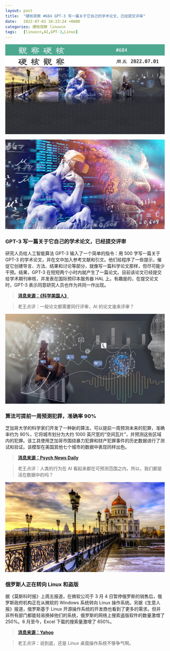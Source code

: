 ```yaml
---
layout: post
title:	"硬核观察 #684 GPT-3 写一篇关于它自己的学术论文，已经提交评审"
date:	2022-07-01 16:23:24 +0800 
categories:	硬核观察 linuxcn 
tags:	[linuxcn,AI,GPT-3,Linux]
---
```



![](/Asserts/Images/album/202207/01/162208km36a0ufff2z93f4.jpg)


![](/Asserts/Images/album/202207/01/162219uxo6nypxq19xmxmk.jpg)


### GPT-3 写一篇关于它自己的学术论文，已经提交评审


研究人员给人工智能算法 GPT-3 输入了一个简单的指令：用 500 字写一篇关于 GPT-3 的学术论文，并在文中加入参考文献和引文。他们给程序了一些提示，催促它创建导言、方法、结果和讨论等部分，就像写一篇科学论文那样，但尽可能少干预。结果，GPT-3 在短短两个小时内就产生了一篇论文。目前该论文已经提交给学术期刊审核，并发表在国际预印本服务器 HAL 上。有趣是的，在提交论文时，GPT-3 表示同意研究人员也作为共同一作出现。



> 
> **[消息来源：《科学美国人》](https://www.scientificamerican.com/article/we-asked-gpt-3-to-write-an-academic-paper-about-itself-then-we-tried-to-get-it-published/)**
> 
> 
> 



> 
> 老王点评：一般论文都需要同行评审，AI 的论文谁来评审？
> 
> 
> 


![](/Asserts/Images/album/202207/01/162230frorg9gvvnero5ja.jpg)


### 算法可提前一周预测犯罪，准确率 90%


芝加哥大学的科学家们开发了一种新的算法，可以提前一周预测未来的犯罪，准确率约为 90%，它将城市划分为大约 1000 英尺宽的“空间瓦片”，并预测这些区域内的犯罪。该工具使用芝加哥市围绕暴力犯罪和财产犯罪事件的历史数据进行了测试和验证。该模型在美国其他七个城市的数据中表现同样出色。



> 
> **[消息来源：Psych News Daily](https://www.psychnewsdaily.com/algorithm-predicts-future-crime-in-advance/)**
> 
> 
> 



> 
> 老王点评：人类的行为在 AI 看起来都在可预测范围之内，所以，我们都是活在数据中的吗？
> 
> 
> 


![](/Asserts/Images/album/202207/01/162254kedkesntyeusfkee.jpg)


### 俄罗斯人正在转向 Linux 和盗版


据《莫斯科时报》上周五报道，在微软公司于 3 月 4 日暂停俄罗斯的销售后，俄罗斯政府机构正在从微软的 Windows 系统转向 Linux 操作系统。另据《生意人报》报道，俄罗斯基于 Linux 开源操作系统的开发商也看到了更多的需求。但并非所有部门都能轻易换掉他们的系统，俄罗斯的网络上搜索盗版软件的数量激增了 250%。6 月至今，Excel 下载的搜索量激增了 650%。



> 
> **[消息来源：Yahoo](https://finance.yahoo.com/news/russians-searching-pirated-microsoft-products-040614477.html)**
> 
> 
> 



> 
> 老王点评：说到底，还是 Linux 桌面操作系统不够争气啊。
> 
> 
>
